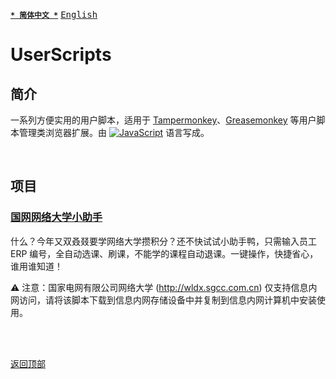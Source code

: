 [<kbd>**`* 简体中文 *`**</kbd>](https://github.com/francis-zhao/userscripts#readme "读我")
[<kbd>English</kbd>](https://github.com/francis-zhao/userscripts/blob/master/README.en.md "Readme")

# UserScripts

## 简介

一系列方便实用的用户脚本，适用于 [Tampermonkey](https://www.tampermonkey.net/ "Tampermonkey")、[Greasemonkey](https://www.greasespot.net/ "Greasemonkey") 等用户脚本管理类浏览器扩展。由 [![JavaScript](https://img.shields.io/github/languages/top/francis-zhao/userscripts?style=flat-square)](https://developer.mozilla.org/zh-CN/docs/Web/JavaScript "JavaScript | MDN") 语言写成。

<br>

## 项目

### [国网网络大学小助手](https://github.com/francis-zhao/userscripts/blob/master/src/js/sgcc-online-university-assistant.user.js)

什么？今年又双叒叕要学网络大学攒积分？还不快试试小助手鸭，只需输入员工 ERP 编号，全自动选课、刷课，不能学的课程自动退课。一键操作，快捷省心，谁用谁知道！

⚠ 注意：国家电网有限公司网络大学 (http://wldx.sgcc.com.cn) 仅支持信息内网访问，请将该脚本下载到信息内网存储设备中并复制到信息内网计算机中安装使用。

<br>
<br>

[<kbd>返回顶部</kbd>](# "返回顶部")
